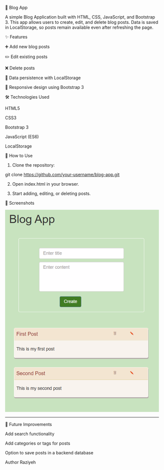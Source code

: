 

📝 Blog App

A simple Blog Application built with HTML, CSS, JavaScript, and Bootstrap 3.
This app allows users to create, edit, and delete blog posts. Data is saved in LocalStorage, so posts remain available even after refreshing the page.

✨ Features

➕ Add new blog posts

✏️ Edit existing posts

❌ Delete posts

💾 Data persistence with LocalStorage

🎨 Responsive design using Bootstrap 3


🛠️ Technologies Used

HTML5

CSS3

Bootstrap 3

JavaScript (ES6)

LocalStorage


🚀 How to Use

1. Clone the repository:

git clone https://github.com/your-username/blog-app.git


2. Open index.html in your browser.


3. Start adding, editing, or deleting posts.


📸 Screenshots


![Blog-App](screenshot.png)

---

🔮 Future Improvements

Add search functionality

Add categories or tags for posts

Option to save posts in a backend database

Author 
Raziyeh
